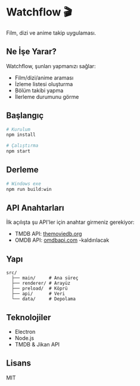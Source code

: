 # Watchflow 🎬

Film, dizi ve anime takip uygulaması.

## Ne İşe Yarar?

Watchflow, şunları yapmanızı sağlar:
- Film/dizi/anime araması
- İzleme listesi oluşturma
- Bölüm takibi yapma
- İlerleme durumunu görme

## Başlangıç

```bash
# Kurulum
npm install

# Çalıştırma
npm start
```

## Derleme

```bash
# Windows exe
npm run build:win
```

## API Anahtarları

İlk açılışta şu API'ler için anahtar girmeniz gerekiyor:
- TMDB API: [themoviedb.org](https://www.themoviedb.org/settings/api)  
- OMDB API: [omdbapi.com](https://www.omdbapi.com/apikey.aspx) -kaldırılacak

## Yapı

```
src/
  ├── main/     # Ana süreç
  ├── renderer/ # Arayüz
  ├── preload/  # Köprü
  ├── api/      # Veri
  └── data/     # Depolama
```

## Teknolojiler

- Electron
- Node.js
- TMDB & Jikan API

## Lisans

MIT 